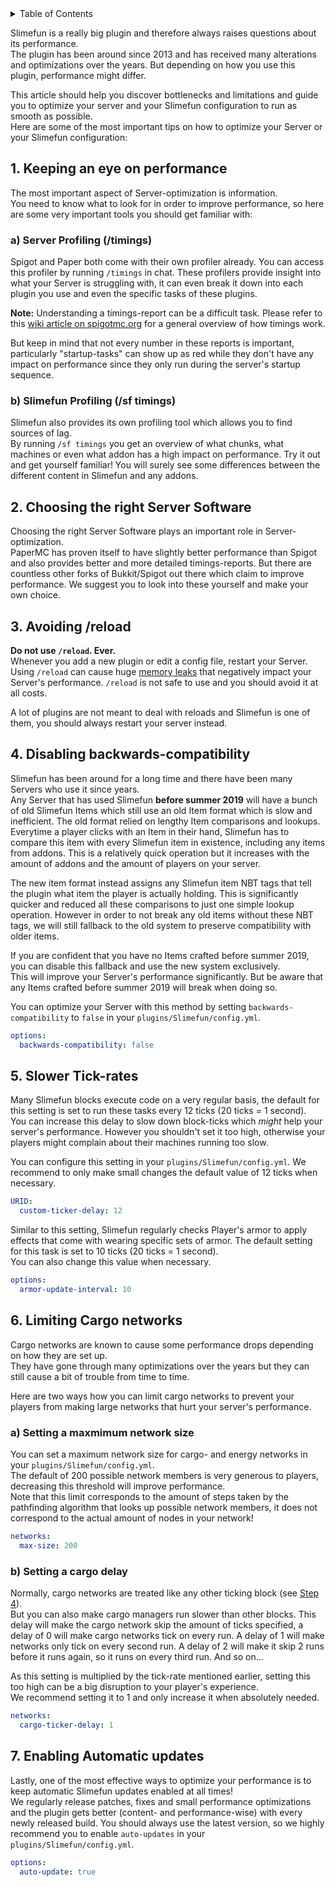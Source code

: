 <!-- START doctoc generated TOC please keep comment here to allow auto update -->
<!-- DON'T EDIT THIS SECTION, INSTEAD RE-RUN doctoc TO UPDATE -->
<details>
<summary>Table of Contents</summary>

- [1. Keeping an eye on performance](#1-keeping-an-eye-on-performance)
- [2. Choosing the right Server Software](#2-choosing-the-right-server-software)
- [3. Avoiding /reload](#3-avoiding-reload)
- [4. Disabling backwards-compatibility](#4-disabling-backwards-compatibility)
- [5. Slower Tick-rates](#5-slower-tick-rates)
- [6. Limiting Cargo networks](#6-limiting-cargo-networks)
- [7. Enabling Automatic updates](#7-enabling-automatic-updates)

</details>
<!-- END doctoc generated TOC please keep comment here to allow auto update -->

Slimefun is a really big plugin and therefore always raises questions about its performance.<br>
The plugin has been around since 2013 and has received many alterations and optimizations over the years. But depending on how you use this plugin, performance might differ.

This article should help you discover bottlenecks and limitations and guide you to optimize your server and your Slimefun configuration to run as smooth as possible.<br>
Here are some of the most important tips on how to optimize your Server or your Slimefun configuration:

## 1. Keeping an eye on performance
The most important aspect of Server-optimization is information.<br>
You need to know what to look for in order to improve performance, so here are some very important tools you should get familiar with:

### a) Server Profiling (/timings)
Spigot and Paper both come with their own profiler already. You can access this profiler by running `/timings` in chat.
These profilers provide insight into what your Server is struggling with, it can even break it down into each plugin you use and even the specific tasks of these plugins.

**Note:** Understanding a timings-report can be a difficult task. 
Please refer to this [wiki article on spigotmc.org](https://www.spigotmc.org/wiki/timings/) for a general overview of how timings work.

But keep in mind that not every number in these reports is important, particularly "startup-tasks" can show up as red while they don't have any impact on performance since they
only run during the server's startup sequence.

### b) Slimefun Profiling (/sf timings)
Slimefun also provides its own profiling tool which allows you to find sources of lag.<br>
By running `/sf timings` you get an overview of what chunks, what machines or even what addon has a high impact on performance.
Try it out and get yourself familiar!
You will surely see some differences between the different content in Slimefun and any addons.

## 2. Choosing the right Server Software
Choosing the right Server Software plays an important role in Server-optimization.<br>
PaperMC has proven itself to have slightly better performance than Spigot and also provides better and more detailed timings-reports.
But there are countless other forks of Bukkit/Spigot out there which claim to improve performance.
We suggest you to look into these yourself and make your own choice.

## 3. Avoiding /reload
**Do not use `/reload`. Ever.**<br>
Whenever you add a new plugin or edit a config file, restart your Server. Using `/reload` can cause huge [memory leaks](https://en.wikipedia.org/wiki/Memory_leak) that negatively impact your Server's performance. `/reload` is not safe to use and you should avoid it at all costs.

A lot of plugins are not meant to deal with reloads and Slimefun is one of them, you should always restart your server instead.

## 4. Disabling backwards-compatibility
Slimefun has been around for a long time and there have been many Servers who use it since years.<br>
Any Server that has used Slimefun **before summer 2019** will have a bunch of old Slimefun Items which still use an old Item format which is slow and inefficient.
The old format relied on lengthy Item comparisons and lookups. 
Everytime a player clicks with an Item in their hand, Slimefun has to compare this item with every Slimefun item in existence, including any items from addons.
This is a relatively quick operation but it increases with the amount of addons and the amount of players on your server.

The new item format instead assigns any Slimefun item NBT tags that tell the plugin what item the player is actually holding.
This is significantly quicker and reduced all these comparisons to just one simple lookup operation. 
However in order to not break any old items without these NBT tags, we will still fallback to the old system to preserve compatibility with older items.

If you are confident that you have no Items crafted before summer 2019, you can disable this fallback and use the new system exclusively.<br>
This will improve your Server's performance significantly.
But be aware that any Items crafted before summer 2019 will break when doing so.

You can optimize your Server with this method by setting `backwards-compatibility` to `false` in your `plugins/Slimefun/config.yml`.
```yaml
options:
  backwards-compatibility: false
```

## 5. Slower Tick-rates
Many Slimefun blocks execute code on a very regular basis, the default for this setting is set to run these tasks every 12 ticks (20 ticks = 1 second).<br>
You can increase this delay to slow down block-ticks which *might* help your server's performance. 
However you shouldn't set it too high, otherwise your players might complain about their machines running too slow.

You can configure this setting in your `plugins/Slimefun/config.yml`. We recommend to only make small changes the default value of 12 ticks when necessary.
```yaml
URID:
  custom-ticker-delay: 12
```

Similar to this setting, Slimefun regularly checks Player's armor to apply effects that come with wearing specific sets of armor.
The default setting for this task is set to 10 ticks (20 ticks = 1 second).<br>
You can also change this value when necessary.
```yaml
options:
  armor-update-interval: 10
```

## 6. Limiting Cargo networks
Cargo networks are known to cause some performance drops depending on how they are set up.<br>
They have gone through many optimizations over the years but they can still cause a bit of trouble from time to time.

Here are two ways how you can limit cargo networks to prevent your players from making large networks that hurt your server's performance.

### a) Setting a maxmimum network size
You can set a maximum network size for cargo- and energy networks in your `plugins/Slimefun/config.yml`.<br>
The default of 200 possible network members is very generous to players, decreasing this threshold will improve performance.<br>
Note that this limit corresponds to the amount of steps taken by the pathfinding algorithm that looks up possible network members, it does not correspond to the actual amount of nodes in your network!
```yaml
networks:
  max-size: 200
```

### b) Setting a cargo delay
Normally, cargo networks are treated like any other ticking block (see [Step 4](#4-slower-tick-rates)).<br>
But you can also make cargo managers run slower than other blocks.
This delay will make the cargo network skip the amount of ticks specified, a delay of 0 will make cargo networks tick on every run. 
A delay of 1 will make networks only tick on every second run. A delay of 2 will make it skip 2 runs before it runs again, so it runs on every third run. And so on...

As this setting is multiplied by the tick-rate mentioned earlier, setting this too high can be a big disruption to your player's experience.<br>
We recommend setting it to 1 and only increase it when absolutely needed.
```yaml
networks:
  cargo-ticker-delay: 1
```

## 7. Enabling Automatic updates
Lastly, one of the most effective ways to optimize your performance is to keep automatic Slimefun updates enabled at all times!<br>
We regularly release patches, fixes and small performance optimizations and the plugin gets better (content- and performance-wise) with every newly released build.
You should always use the latest version, so we highly recommend you to enable `auto-updates` in your `plugins/Slimefun/config.yml`.
```yaml
options:
  auto-update: true
```
